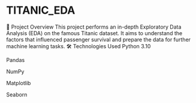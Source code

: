 # TITANIC_EDA
🚀 Project Overview This project performs an in-depth Exploratory Data Analysis (EDA) on the famous Titanic dataset. It aims to understand the factors that influenced passenger survival and prepare the data for further machine learning tasks.
🛠️ Technologies Used
Python 3.10

Pandas

NumPy

Matplotlib

Seaborn


